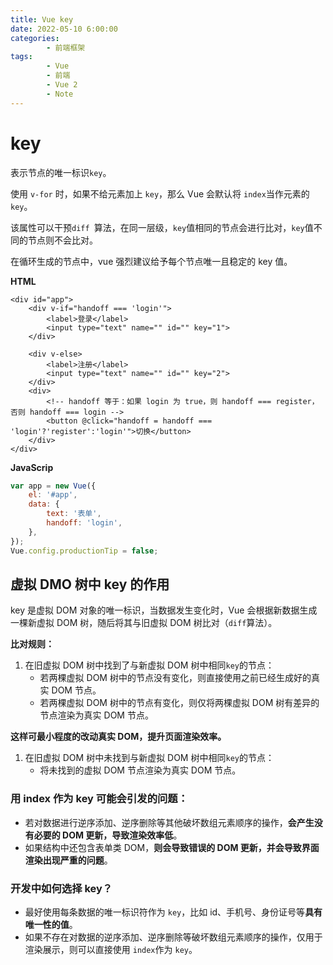 ```yaml
---
title: Vue key
date: 2022-05-10 6:00:00
categories:
        - 前端框架
tags:
        - Vue
        - 前端
        - Vue 2
        - Note
---
```


# key

表示节点的唯一标识`key`。

使用 `v-for` 时，如果不给元素加上 `key`，那么 Vue 会默认将 `index`当作元素的`key`。

该属性可以干预`diff `算法，在同一层级，`key`值相同的节点会进行比对，`key`值不同的节点则不会比对。

在循环生成的节点中，vue 强烈建议给予每个节点唯一且稳定的 key 值。

**HTML**

```vue
<div id="app">
    <div v-if="handoff === 'login'">
        <label>登录</label>
        <input type="text" name="" id="" key="1">
    </div>

    <div v-else>
        <label>注册</label>
        <input type="text" name="" id="" key="2">
    </div>
    <div>
        <!-- handoff 等于：如果 login 为 true，则 handoff === register，否则 handoff === login -->
        <button @click="handoff = handoff === 'login'?'register':'login'">切换</button>
    </div>
</div>
```

**JavaScrip**

```js
var app = new Vue({
	el: '#app',
	data: {
		text: '表单',
		handoff: 'login',
	},
});
Vue.config.productionTip = false;
```

## 虚拟 DMO 树中 key 的作用

key 是虚拟 DOM 对象的唯一标识，当数据发生变化时，Vue 会根据新数据生成一棵新虚拟 DOM 树，随后将其与旧虚拟 DOM 树比对（`diff`算法）。

**比对规则：**

1. 在旧虚拟 DOM 树中找到了与新虚拟 DOM 树中相同`key`的节点：
      - 若两棵虚拟 DOM 树中的节点没有变化，则直接使用之前已经生成好的真实 DOM 节点。
      - 若两棵虚拟 DOM 树中的节点有变化，则仅将两棵虚拟 DOM 树有差异的节点渲染为真实 DOM 节点。

**这样可最小程度的改动真实 DOM，提升页面渲染效率。**

1. 在旧虚拟 DOM 树中未找到与新虚拟 DOM 树中相同`key`的节点：
      - 将未找到的虚拟 DOM 节点渲染为真实 DOM 节点。

### 用 index 作为 key 可能会引发的问题：

- 若对数据进行逆序添加、逆序删除等其他破坏数组元素顺序的操作，**会产生没有必要的 DOM 更新，导致渲染效率低**。
- 如果结构中还包含表单类 DOM，**则会导致错误的 DOM 更新，并会导致界面渲染出现严重的问题**。

### 开发中如何选择 key？

- 最好使用每条数据的唯一标识符作为 `key`，比如 id、手机号、身份证号等**具有唯一性的值**。
- 如果不存在对数据的逆序添加、逆序删除等破坏数组元素顺序的操作，仅用于渲染展示，则可以直接使用 `index`作为 `key`。
